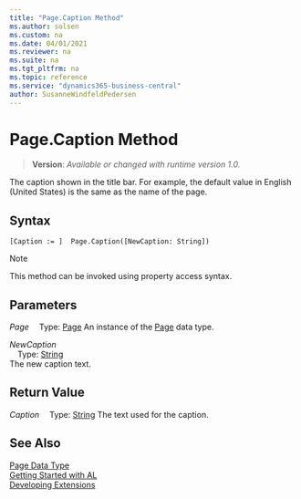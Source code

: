 ```yaml
---
title: "Page.Caption Method"
ms.author: solsen
ms.custom: na
ms.date: 04/01/2021
ms.reviewer: na
ms.suite: na
ms.tgt_pltfrm: na
ms.topic: reference
ms.service: "dynamics365-business-central"
author: SusanneWindfeldPedersen
---
```

[//]: # (START>DO_NOT_EDIT)
[//]: # (IMPORTANT:Do not edit any of the content between here and the END>DO_NOT_EDIT.)
[//]: # (Any modifications should be made in the .xml files in the ModernDev repo.)
# Page.Caption Method
> **Version**: _Available or changed with runtime version 1.0._

The caption shown in the title bar. For example, the default value in English (United States) is the same as the name of the page.


## Syntax
```
[Caption := ]  Page.Caption([NewCaption: String])
```
> [!NOTE]
> This method can be invoked using property access syntax.
## Parameters
*Page*
&emsp;Type: [Page](page-data-type.md)
An instance of the [Page](page-data-type.md) data type.

*NewCaption*  
&emsp;Type: [String](../string/string-data-type.md)  
The new caption text.  


## Return Value
*Caption*
&emsp;Type: [String](../string/string-data-type.md)
The text used for the caption.


[//]: # (IMPORTANT: END>DO_NOT_EDIT)
## See Also
[Page Data Type](page-data-type.md)  
[Getting Started with AL](../../devenv-get-started.md)  
[Developing Extensions](../../devenv-dev-overview.md)